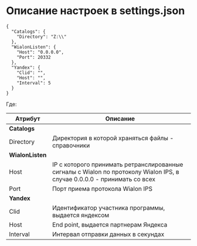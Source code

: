 # Описание настроек в settings.json

```
{
  "Catalogs": {
    "Directory": "Z:\\" 
  },
  "WialonListen": {
    "Host": "0.0.0.0",
    "Port": 20332   
  },
  "Yandex": {
    "Clid": "",
    "Host": "",
    "Interval": 5
  }
}
```

Где:

|Атрибут|Описание|
|---|---|
|**Catalogs**||
|Directory|Директория в которой храняться файлы - справочники|
|**WialonListen**||
|Host|IP с которого принимать ретранслированные сигналы с Wialon по протоколу Wialon IPS, в случае 0.0.0.0 - принимать со всех|
|Port|Порт приема протокола Wialon IPS|
|**Yandex**||
|Clid|Идентификатор участника программы, выдается яндексом|
|Host|End point, выдается партнерам Яндекса|
|Interval|Интервал отправки данных в секундах|

